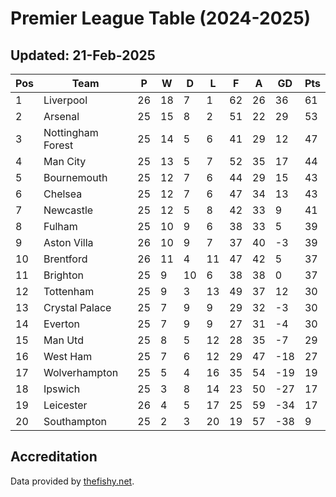 # Premier League Table (2024-2025)
## Updated: 21-Feb-2025

| Pos | Team | P | W | D | L | F | A | GD | Pts |
| --- | --- | --- | --- | --- | --- | --- | --- | --- | --- |
| 1 | Liverpool | 26 | 18 | 7 | 1 | 62 | 26 | 36 | 61 |
| 2 | Arsenal | 25 | 15 | 8 | 2 | 51 | 22 | 29 | 53 |
| 3 | Nottingham Forest | 25 | 14 | 5 | 6 | 41 | 29 | 12 | 47 |
| 4 | Man City | 25 | 13 | 5 | 7 | 52 | 35 | 17 | 44 |
| 5 | Bournemouth | 25 | 12 | 7 | 6 | 44 | 29 | 15 | 43 |
| 6 | Chelsea | 25 | 12 | 7 | 6 | 47 | 34 | 13 | 43 |
| 7 | Newcastle | 25 | 12 | 5 | 8 | 42 | 33 | 9 | 41 |
| 8 | Fulham | 25 | 10 | 9 | 6 | 38 | 33 | 5 | 39 |
| 9 | Aston Villa | 26 | 10 | 9 | 7 | 37 | 40 | -3 | 39 |
| 10 | Brentford | 26 | 11 | 4 | 11 | 47 | 42 | 5 | 37 |
| 11 | Brighton | 25 | 9 | 10 | 6 | 38 | 38 | 0 | 37 |
| 12 | Tottenham | 25 | 9 | 3 | 13 | 49 | 37 | 12 | 30 |
| 13 | Crystal Palace | 25 | 7 | 9 | 9 | 29 | 32 | -3 | 30 |
| 14 | Everton | 25 | 7 | 9 | 9 | 27 | 31 | -4 | 30 |
| 15 | Man Utd | 25 | 8 | 5 | 12 | 28 | 35 | -7 | 29 |
| 16 | West Ham | 25 | 7 | 6 | 12 | 29 | 47 | -18 | 27 |
| 17 | Wolverhampton | 25 | 5 | 4 | 16 | 35 | 54 | -19 | 19 |
| 18 | Ipswich | 25 | 3 | 8 | 14 | 23 | 50 | -27 | 17 |
| 19 | Leicester | 26 | 4 | 5 | 17 | 25 | 59 | -34 | 17 |
| 20 | Southampton | 25 | 2 | 3 | 20 | 19 | 57 | -38 | 9 |

## Accreditation 

Data provided by [thefishy.net](https://www.thefishy.net/).